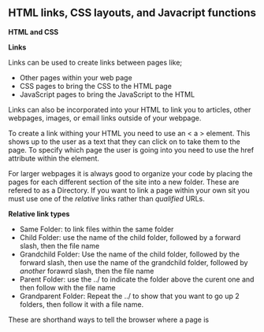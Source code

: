 ## HTML links, CSS layouts, and Javacript functions

**HTML and CSS**

**Links**
 
Links can be used to create links between pages like;
 - Other pages within your web page
 - CSS pages to bring the CSS to the HTML page
 - JavaScript pages to bring the JavaScript to the HTML

Links can also be incorporated into your HTML to link you to articles, other webpages, images, or email links outside of your webpage.

To create a link withing your HTML you need to use an < a > element. This shows up to the user as a text that they can click on to take them to the page. To specify which page the user is going into you need to use the href attribute within the element.

For larger webpages it is always good to organize your code by placing the pages for each different section of the site into a new folder. These are refered to as a Directory.
If you want to link a page within your own sit you must use one of the *relative* links rather than *qualified* URLs.

 **Relative link types**
  - Same Folder: to link files within the same folder
  - Child Folder: use the name of the child folder, followed by a forward slash, then the file name
  - Grandchild Folder: Use the name of the child folder, followed by the forward slash, then use the name of the grandchild folder, followed by *another* forawrd slash, then the file name
  - Parent Folder: use the ../ to indicate the folder above the curent one and then follow with the file name
  - Grandparent Folder: Repeat the ../ to show that you want to go up 2 folders, then follow it with a file name.

These are shorthand ways to tell the browser where a page is
